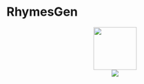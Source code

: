 # RhymesGen
<div id="header" align="center">
  <img src="https://media.tenor.com/ESrgbXMGUqoAAAAM/%D1%82%D0%BE%D0%BC%D0%B0%D1%81%D1%88%D0%B5%D0%BB%D0%B1%D0%B8.gif" width="100"/>
</div>
<div id="footer" align="center">
  <img src="https://img.shields.io/badge/СГЕНЕРИРОВАТЬ-blue"/>
</div>

